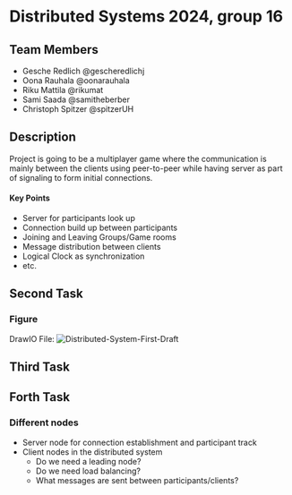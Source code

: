 # Distributed Systems 2024, group 16

## Team Members
* Gesche Redlich @gescheredlichj
* Oona Rauhala @oonarauhala
* Riku Mattila @rikumat
* Sami Saada @samitheberber
* Christoph Spitzer @spitzerUH

## Description

Project is going to be a multiplayer game where the communication is mainly between the clients using peer-to-peer while having server as part of signaling to form initial connections.

#### Key Points
* Server for participants look up
* Connection build up between participants
* Joining and Leaving Groups/Game rooms
* Message distribution between clients
* Logical Clock as synchronization
* etc. 

## Second Task
### Figure
DrawIO File:
![Distributed-System-First-Draft](https://github.com/user-attachments/assets/f672382a-1d7a-40f7-b9f9-a565cf85619f)

## Third Task

## Forth Task
### Different nodes
* Server node for connection establishment and participant track
* Client nodes in the distributed system
  * Do we need a leading node?
  * Do we need load balancing?
  * What messages are sent between participants/clients?
